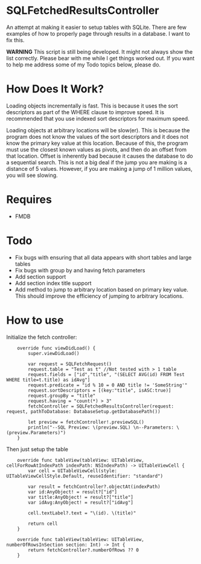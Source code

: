 # SQLFetchedResultsController

An attempt at making it easier to setup tables with SQLite. There are few examples of how to properly page through results in a database. I want to fix this.

**WARNING** This script is still being developed. It might not always show the list correctly. Please bear with me while I get things worked out. If you want to help me address some of my Todo topics below, please do.

# How Does It Work?

Loading objects incrementally is fast. This is because it uses the sort descriptors as part of the WHERE 
clause to improve speed. It is recommended that you use indexed sort descriptors for maximum speed.

Loading objects at arbitrary locations will be slow(er). This is because the program does not know the
values of the sort descriptors and it does not know the primary key value at this location. Because of this, the program must
use the closest known values as pivots, and then do an offset from that location. Offset is inherently bad 
because it causes the database to do a sequential search. This is not a big deal if the jump you are making 
is a distance of 5 values. However, if you are making a jump of 1 million values, you will see slowing.

# Requires

- FMDB

# Todo

- Fix bugs with ensuring that all data appears with short tables and large tables
- Fix bugs with group by and having fetch parameters
- Add section support
- Add section index title support
- Add method to jump to arbitrary location based on primary key value. This should improve the efficiency of jumping to arbitrary locations.

# How to use

Initialize the fetch controller:
```
    override func viewDidLoad() {
        super.viewDidLoad()
        
        var request = SQLFetchRequest()
        request.table = "Test as t" //Not tested with > 1 table
        request.fields = ["id","title", "(SELECT AVG(id) FROM Test WHERE title=t.title) as idAvg"]
        request.predicate = "id % 10 = 0 AND title != 'SomeString'"
        request.sortDescriptors = [(key:"title", isASC:true)]
        request.groupBy = "title"
        request.having = "count(*) > 3"
        fetchController = SQLFetchedResultsController(request: request, pathToDatabase: DatabaseSetup.getDatabasePath())
        
        let preview = fetchController!.previewSQL()
        println("--SQL Preview: \(preview.SQL) \n--Parameters: \(preview.Parameters)")
    }
```

Then just setup the table
```
    override func tableView(tableView: UITableView, cellForRowAtIndexPath indexPath: NSIndexPath) -> UITableViewCell {
        var cell = UITableViewCell(style: UITableViewCellStyle.Default, reuseIdentifier: "standard")
        
        var result = fetchController?.objectAt(indexPath)
        var id:AnyObject! = result?["id"]
        var title:AnyObject! = result?["title"]
        var idAvg:AnyObject! = result?["idAvg"]
        
        cell.textLabel?.text = "\(id). \(title)"
        
        return cell
    }
    
    override func tableView(tableView: UITableView, numberOfRowsInSection section: Int) -> Int {
        return fetchController?.numberOfRows ?? 0
    }
```
